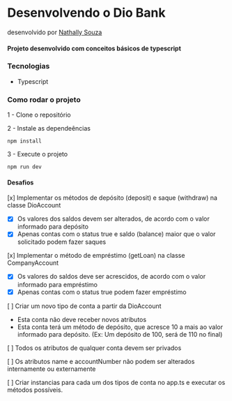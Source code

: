 # Desenvolvendo o Dio Bank
desenvolvido por [Nathally Souza](https://github.com/nathyts)

#### Projeto desenvolvido com conceitos básicos de typescript

### Tecnologias
- Typescript

### Como rodar o projeto

1 - Clone o repositório

2 - Instale as dependeências
    
    npm install

3 - Execute o projeto

    npm run dev

#### Desafios
[x] Implementar os métodos de depósito (deposit) e saque (withdraw) na classe DioAccount
  - [x] Os valores dos saldos devem ser alterados, de acordo com o valor informado para depósito
  - [x] Apenas contas com o status true e saldo (balance) maior que o valor solicitado podem fazer saques

[x] Implementar o método de empréstimo (getLoan) na classe CompanyAccount
  - [x] Os valores do saldos deve ser acrescidos, de acordo com o valor informado para empréstimo
  - [x] Apenas contas com o status true podem fazer empréstimo

[ ] Criar um novo tipo de conta a partir da DioAccount
  - Esta conta não deve receber novos atributos
  - Esta conta terá um método de depósito, que acresce 10 a mais ao valor informado para depósito. (Ex: Um depósito de 100, será de 110 no final)

[ ] Todos os atributos de qualquer conta devem ser privados

[ ] Os atributos name e accountNumber não podem ser alterados internamente ou externamente

[ ] Criar instancias para cada um dos tipos de conta no app.ts e executar os métodos possíveis.
